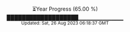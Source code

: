 <p align="center">
⏳Year Progress (65.00 %) <br>
███████████████████▁▁▁▁▁▁▁▁▁▁▁ <br>
<sub>Updated: Sat, 26 Aug 2023 06:18:37 GMT</sub>
</p>

